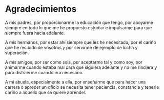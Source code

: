 # Agradecimientos

A mis padres, por proporcionarme la educación que tengo, por apoyarme siempre en todo lo que me he propuesto estudiar e impulsarme para que siempre fuera hacia adelante.

A mis hermanos, por estar ahí siempre que les he necesitado, por el cariño que he recibido de vosotros y por servirme de ejemplo de lucha y superación.

A mis amigos, por ser como sois, por aceptarme tal y como soy, por animarme cuando estaba mal para que siguiera adelante y no me rindiera y para distraerme cuando era necesario.

A mi abuela, especialmente a ella, por enseñarme que para hacer una carrera o apreder un oficio se necesita tener paciencia, constancia y tenerle cariño a aquello que se quiere aprender.
